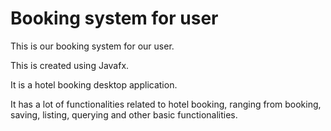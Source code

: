 # Booking system for user
This is our booking system for our user.

This is created using Javafx. 

It is a hotel booking desktop application. 

It has a lot of functionalities related to hotel booking, ranging from booking, saving, listing, querying and other basic functionalities.
